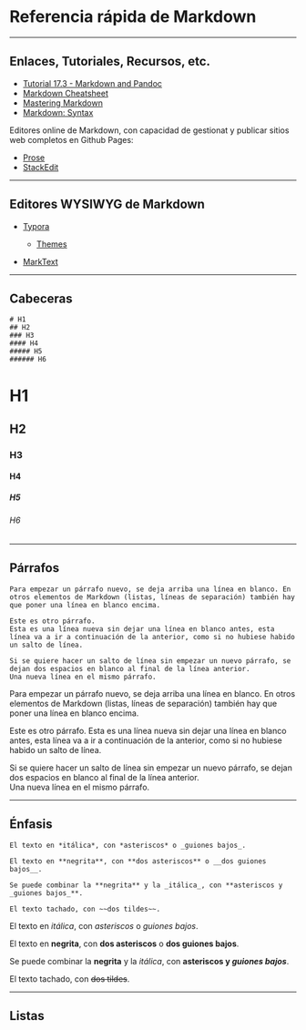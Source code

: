 # Referencia rápida de Markdown

---

## Enlaces, Tutoriales, Recursos, etc.

* [Tutorial 17.3 - Markdown and Pandoc](https://www.flutterbys.com.au/stats/tut/tut17.3.html)
* [Markdown Cheatsheet](https://github.com/adam-p/markdown-here/wiki/Markdown-Cheatsheet)
* [Mastering Markdown](https://guides.github.com/features/mastering-markdown/)
* [Markdown: Syntax](https://daringfireball.net/projects/markdown/syntax)

Editores online de Markdown, con capacidad de gestionat y publicar sitios web completos en Github Pages:

* [Prose](https://github.com/prose/prose)
* [StackEdit](https://stackedit.io/)

---

## Editores WYSIWYG de Markdown

* [Typora](https://typora.io/)
  
  * [Themes](https://theme.typora.io/)

* [MarkText](https://github.com/marktext/marktext)

---

## Cabeceras

```
# H1
## H2
### H3
#### H4
##### H5
###### H6
```

# H1

## H2

### H3

#### H4

##### H5

###### H6

---

## Párrafos

```
Para empezar un párrafo nuevo, se deja arriba una línea en blanco. En otros elementos de Markdown (listas, líneas de separación) también hay que poner una línea en blanco encima.

Este es otro párrafo.
Esta es una línea nueva sin dejar una línea en blanco antes, esta línea va a ir a continuación de la anterior, como si no hubiese habido un salto de línea.

Si se quiere hacer un salto de línea sin empezar un nuevo párrafo, se dejan dos espacios en blanco al final de la línea anterior.  
Una nueva línea en el mismo párrafo.
```

Para empezar un párrafo nuevo, se deja arriba una línea en blanco. En otros elementos de Markdown (listas, líneas de separación) también hay que poner una línea en blanco encima.

Este es otro párrafo.
Esta es una línea nueva sin dejar una línea en blanco antes, esta línea va a ir a continuación de la anterior, como si no hubiese habido un salto de línea.

Si se quiere hacer un salto de línea sin empezar un nuevo párrafo, se dejan dos espacios en blanco al final de la línea anterior.  
Una nueva línea en el mismo párrafo.

---

## Énfasis

```
El texto en *itálica*, con *asteriscos* o _guiones bajos_.

El texto en **negrita**, con **dos asteriscos** o __dos guiones bajos__.

Se puede combinar la **negrita** y la _itálica_, con **asteriscos y _guiones bajos_**.

El texto tachado, con ~~dos tildes~~.
```

El texto en *itálica*, con *asteriscos* o _guiones bajos_.

El texto en **negrita**, con **dos asteriscos** o __dos guiones bajos__.

Se puede combinar la **negrita** y la _itálica_, con **asteriscos y _guiones bajos_**.

El texto tachado, con ~~dos tildes~~.

---

## Listas
